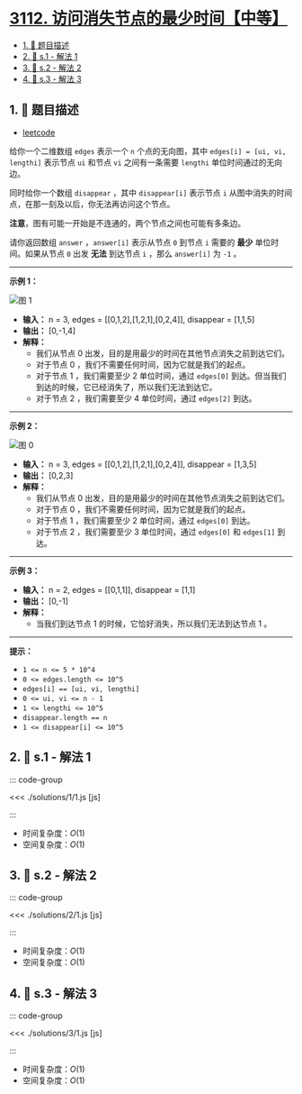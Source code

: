 # [3112. 访问消失节点的最少时间【中等】](https://github.com/tnotesjs/TNotes.leetcode/tree/main/notes/3112.%20%E8%AE%BF%E9%97%AE%E6%B6%88%E5%A4%B1%E8%8A%82%E7%82%B9%E7%9A%84%E6%9C%80%E5%B0%91%E6%97%B6%E9%97%B4%E3%80%90%E4%B8%AD%E7%AD%89%E3%80%91)

<!-- region:toc -->

- [1. 📝 题目描述](#1--题目描述)
- [2. 🎯 s.1 - 解法 1](#2--s1---解法-1)
- [3. 🎯 s.2 - 解法 2](#3--s2---解法-2)
- [4. 🎯 s.3 - 解法 3](#4--s3---解法-3)

<!-- endregion:toc -->

## 1. 📝 题目描述

- [leetcode](https://leetcode.cn/problems/minimum-time-to-visit-disappearing-nodes/)

给你一个二维数组 `edges` 表示一个 `n` 个点的无向图，其中 `edges[i] = [ui, vi, lengthi]` 表示节点 `ui` 和节点 `vi` 之间有一条需要 `lengthi` 单位时间通过的无向边。

同时给你一个数组 `disappear` ，其中 `disappear[i]` 表示节点 `i` 从图中消失的时间点，在那一刻及以后，你无法再访问这个节点。

**注意**，图有可能一开始是不连通的，两个节点之间也可能有多条边。

请你返回数组 `answer` ，`answer[i]` 表示从节点 `0` 到节点 `i` 需要的 **最少** 单位时间。如果从节点 `0` 出发 **无法** 到达节点 `i` ，那么 `answer[i]` 为 `-1` 。

---

**示例 1：**

![图 1](https://cdn.jsdelivr.net/gh/tnotesjs/imgs@main/2025-09-29-07-23-48.png)

- **输入：** n = 3, edges = [[0,1,2],[1,2,1],[0,2,4]], disappear = [1,1,5]
- **输出：** [0,-1,4]
- **解释：**
  - 我们从节点 0 出发，目的是用最少的时间在其他节点消失之前到达它们。
  - 对于节点 0 ，我们不需要任何时间，因为它就是我们的起点。
  - 对于节点 1 ，我们需要至少 2 单位时间，通过 `edges[0]` 到达。但当我们到达的时候，它已经消失了，所以我们无法到达它。
  - 对于节点 2 ，我们需要至少 4 单位时间，通过 `edges[2]` 到达。

---

**示例 2：**

![图 0](https://cdn.jsdelivr.net/gh/tnotesjs/imgs@main/2025-09-29-07-23-42.png)

- **输入：** n = 3, edges = [[0,1,2],[1,2,1],[0,2,4]], disappear = [1,3,5]
- **输出：** [0,2,3]
- **解释：**
  - 我们从节点 0 出发，目的是用最少的时间在其他节点消失之前到达它们。
  - 对于节点 0 ，我们不需要任何时间，因为它就是我们的起点。
  - 对于节点 1 ，我们需要至少 2 单位时间，通过 `edges[0]` 到达。
  - 对于节点 2 ，我们需要至少 3 单位时间，通过 `edges[0]` 和 `edges[1]` 到达。

---

**示例 3：**

- **输入：** n = 2, edges = [[0,1,1]], disappear = [1,1]
- **输出：** [0,-1]
- **解释：**
  - 当我们到达节点 1 的时候，它恰好消失，所以我们无法到达节点 1 。

---

**提示：**

- `1 <= n <= 5 * 10^4`
- `0 <= edges.length <= 10^5`
- `edges[i] == [ui, vi, lengthi]`
- `0 <= ui, vi <= n - 1`
- `1 <= lengthi <= 10^5`
- `disappear.length == n`
- `1 <= disappear[i] <= 10^5`

## 2. 🎯 s.1 - 解法 1

::: code-group

<<< ./solutions/1/1.js [js]

:::

- 时间复杂度：$O(1)$
- 空间复杂度：$O(1)$

## 3. 🎯 s.2 - 解法 2

::: code-group

<<< ./solutions/2/1.js [js]

:::

- 时间复杂度：$O(1)$
- 空间复杂度：$O(1)$

## 4. 🎯 s.3 - 解法 3

::: code-group

<<< ./solutions/3/1.js [js]

:::

- 时间复杂度：$O(1)$
- 空间复杂度：$O(1)$
